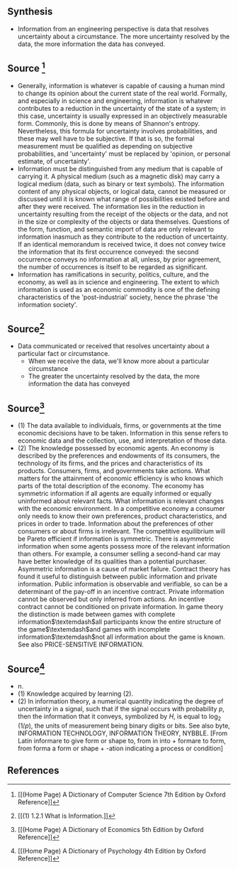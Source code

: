 ## Synthesis
- Information from an engineering perspective is data that resolves uncertainty about a circumstance. The more uncertainty resolved by the data, the more information the data has conveyed.
## Source [^1]
- Generally, information is whatever is capable of causing a human mind to change its opinion about the current state of the real world. Formally, and especially in science and engineering, information is whatever contributes to a reduction in the uncertainty of the state of a system; in this case, uncertainty is usually expressed in an objectively measurable form. Commonly, this is done by means of Shannon's entropy. Nevertheless, this formula for uncertainty involves probabilities, and these may well have to be subjective. If that is so, the formal measurement must be qualified as depending on subjective probabilities, and 'uncertainty' must be replaced by 'opinion, or personal estimate, of uncertainty'.
- Information must be distinguished from any medium that is capable of carrying it. A physical medium (such as a magnetic disk) may carry a logical medium (data, such as binary or text symbols). The information content of any physical objects, or logical data, cannot be measured or discussed until it is known what range of possibilities existed before and after they were received. The information lies in the reduction in uncertainty resulting from the receipt of the objects or the data, and not in the size or complexity of the objects or data themselves. Questions of the form, function, and semantic import of data are only relevant to information inasmuch as they contribute to the reduction of uncertainty. If an identical memorandum is received twice, it does not convey twice the information that its first occurrence conveyed: the second occurrence conveys no information at all, unless, by prior agreement, the number of occurrences is itself to be regarded as significant.
- Information has ramifications in security, politics, culture, and the economy, as well as in science and engineering. The extent to which information is used as an economic commodity is one of the defining characteristics of the 'post-industrial' society, hence the phrase 'the information society'.
## Source[^2]
- Data communicated or received that resolves uncertainty about a particular fact or circumstance. 
	- When we receive the data, we'll know more about a particular circumstance
	- The greater the uncertainty resolved by the data, the more information the data has conveyed
## Source[^3]
- (1) The data available to individuals, firms, or governments at the time economic decisions have to be taken. Information in this sense refers to economic data and the collection, use, and interpretation of those data.
- (2) The knowledge possessed by economic agents. An economy is described by the preferences and endowments of its consumers, the technology of its firms, and the prices and characteristics of its products. Consumers, firms, and governments take actions. What matters for the attainment of economic efficiency is who knows which parts of the total description of the economy. The economy has symmetric information if all agents are equally informed or equally uninformed about relevant facts. What information is relevant changes with the economic environment. In a competitive economy a consumer only needs to know their own preferences, product characteristics, and prices in order to trade. Information about the preferences of other consumers or about firms is irrelevant. The competitive equilibrium will be Pareto efficient if information is symmetric. There is asymmetric information when some agents possess more of the relevant information than others. For example, a consumer selling a second-hand car may have better knowledge of its qualities than a potential purchaser. Asymmetric information is a cause of market failure. Contract theory has found it useful to distinguish between public information and private information. Public information is observable and verifiable, so can be a determinant of the pay-off in an incentive contract. Private information cannot be observed but only inferred from actions. An incentive contract cannot be conditioned on private information. In game theory the distinction is made between games with complete information$\textemdash$all participants know the entire structure of the game$\textemdash$and games with incomplete information$\textemdash$not all information about the game is known. See also PRICE-SENSITIVE INFORMATION.
## Source[^4]
- n. 
- (1) Knowledge acquired by learning (2). 
- (2) In information theory, a numerical quantity indicating the degree of uncertainty in a signal, such that if the signal occurs with probability $p$, then the information that it conveys, symbolized by $H$, is equal to $\log _{2}$ $(1 / p)$, the units of measurement being binary digits or bits. See also byte, INFORMATION TECHNOLOGY, INFORMATION THEORY, NYBBLE. \[From Latin informare to give form or shape to, from in into + formare to form, from forma a form or shape + -ation indicating a process or condition]
## References

[^1]: [[(Home Page) A Dictionary of Computer Science 7th Edition by Oxford Reference]]
[^2]: [[(1) 1.2.1 What is Information.]]
[^3]: [[(Home Page) A Dictionary of Economics 5th Edition by Oxford Reference]]
[^4]: [[(Home Page) A Dictionary of Psychology 4th Edition by Oxford Reference]]